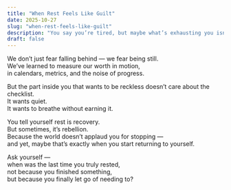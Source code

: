 ```yaml
---
title: "When Rest Feels Like Guilt"
date: 2025-10-27
slug: "when-rest-feels-like-guilt"
description: "You say you’re tired, but maybe what’s exhausting you isn’t work — it’s never feeling allowed to stop."
draft: false
---
```


We don’t just fear falling behind — we fear being still.  
We’ve learned to measure our worth in motion,  
in calendars, metrics, and the noise of progress.

But the part inside you that wants to be reckless doesn’t care about the checklist.  
It wants quiet.  
It wants to breathe without earning it.

You tell yourself rest is recovery.  
But sometimes, it’s rebellion.  
Because the world doesn’t applaud you for stopping —  
and yet, maybe that’s exactly when you start returning to yourself.

Ask yourself —  
when was the last time you truly rested,  
not because you finished something,  
but because you finally let go of needing to?
